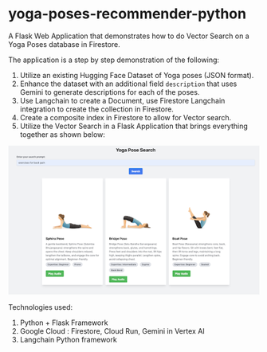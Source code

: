 # yoga-poses-recommender-python
A Flask Web Application that demonstrates how to do Vector Search on a Yoga Poses database in Firestore. 

The application is a step by step demonstration of the following:
1. Utilize an existing Hugging Face Dataset of Yoga poses (JSON format).
2. Enhance the dataset with an additional field `description` that uses Gemini to generate descriptions for each of the poses.
3. Use Langchain to create a Document, use Firestore Langchain integration to create the collection in Firestore.
4. Create a composite index in Firestore to allow for Vector search.
5. Utilize the Vector Search in a Flask Application that brings everything together as shown below:

<img title="a title" alt="Alt text" src="/images/screenshot.png">

Technologies used:
1. Python + Flask Framework
2. Google Cloud : Firestore, Cloud Run, Gemini in Vertex AI
3. Langchain Python framework


